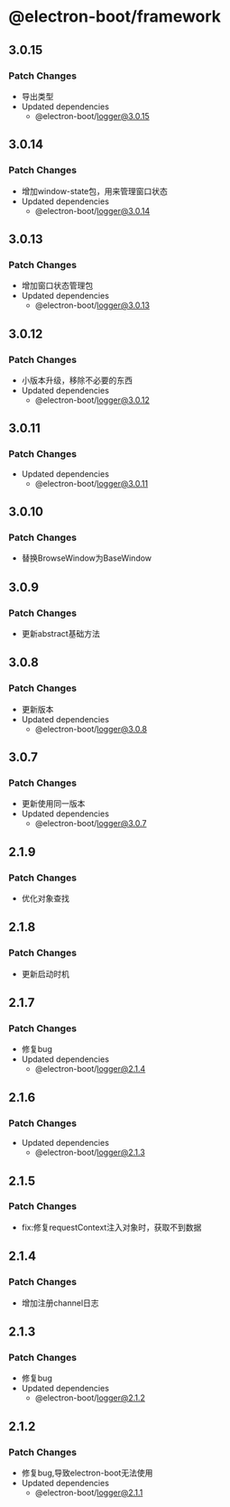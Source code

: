 # @electron-boot/framework

## 3.0.15

### Patch Changes

- 导出类型
- Updated dependencies
  - @electron-boot/logger@3.0.15

## 3.0.14

### Patch Changes

- 增加window-state包，用来管理窗口状态
- Updated dependencies
  - @electron-boot/logger@3.0.14

## 3.0.13

### Patch Changes

- 增加窗口状态管理包
- Updated dependencies
  - @electron-boot/logger@3.0.13

## 3.0.12

### Patch Changes

- 小版本升级，移除不必要的东西
- Updated dependencies
  - @electron-boot/logger@3.0.12

## 3.0.11

### Patch Changes

- Updated dependencies
  - @electron-boot/logger@3.0.11

## 3.0.10

### Patch Changes

- 替换BrowseWindow为BaseWindow

## 3.0.9

### Patch Changes

- 更新abstract基础方法

## 3.0.8

### Patch Changes

- 更新版本
- Updated dependencies
  - @electron-boot/logger@3.0.8

## 3.0.7

### Patch Changes

- 更新使用同一版本
- Updated dependencies
  - @electron-boot/logger@3.0.7

## 2.1.9

### Patch Changes

- 优化对象查找

## 2.1.8

### Patch Changes

- 更新启动时机

## 2.1.7

### Patch Changes

- 修复bug
- Updated dependencies
  - @electron-boot/logger@2.1.4

## 2.1.6

### Patch Changes

- Updated dependencies
  - @electron-boot/logger@2.1.3

## 2.1.5

### Patch Changes

- fix:修复requestContext注入对象时，获取不到数据

## 2.1.4

### Patch Changes

- 增加注册channel日志

## 2.1.3

### Patch Changes

- 修复bug
- Updated dependencies
  - @electron-boot/logger@2.1.2

## 2.1.2

### Patch Changes

- 修复bug,导致electron-boot无法使用
- Updated dependencies
  - @electron-boot/logger@2.1.1
